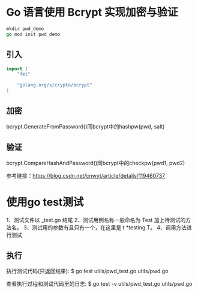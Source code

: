 Go 语言使用 Bcrypt 实现加密与验证
==============================
``` go
mkdir pwd_demo
go mod init pwd_demo
```

引入
----
``` go
import (
	"fmt"

	"golang.org/x/crypto/bcrypt"
)
```

加密
----
bcrypt.GenerateFromPassword()同bcrypt中的hashpw(pwd, salt)

验证
----
bcrypt.CompareHashAndPassword()同bcrypt中的checkpw(pwd1, pwd2)

参考链接：https://blog.csdn.net/cnwyt/article/details/119460737

使用go test测试
==============
1、测试文件以 _test.go 结尾 
2、测试用例名称一般命名为 Test 加上待测试的方法名。 
3、测试用的参数有且只有一个，在这里是 t *testing.T。 
4、调用方法进行测试 

执行
----
执行测试代码(只返回结果): 
$ go test utils/pwd_test.go utils/pwd.go 
 
查看执行过程和测试代码里的日志: 
$ go test -v utils/pwd_test.go utils/pwd.go
